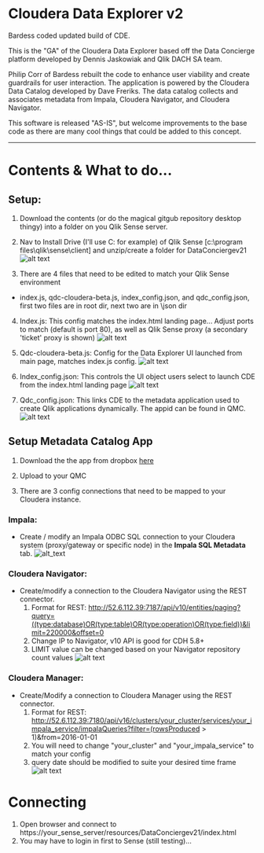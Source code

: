 # Cloudera Data Explorer v2
Bardess coded updated build of CDE.

This is the "GA" of the Cloudera Data Explorer based off the Data Concierge platform developed by Dennis Jaskowiak and Qlik DACH SA team.

Philip Corr of Bardess rebuilt the code to enhance user viability and create guardrails for user interaction. The application is powered by the Cloudera Data Catalog developed by Dave Freriks. The data catalog collects and associates metadata from Impala, Cloudera Navigator, and Cloudera Navigator.

This software is released "AS-IS", but welcome improvements to the base code as there are many cool things that could be added to this concept.

------------------------------------------------------------------------------------------

# Contents & What to do...

## Setup: 

1. Download the contents (or do the magical gitgub repository desktop thingy) into a folder on you Qlik Sense server.

2. Nav to Install Drive (I'll use C: for example) of Qlik Sense [c:\program files\qlik\sense\client] and unzip/create a folder for DataConciergev21
![alt text](https://github.com/Qlik-PE/ClouderaDataExplorer_v2/blob/master/img/install%20directory%20CDE.png "Install Image1")

3. There are 4 files that need to be edited to match your Qlik Sense environment  
  * index.js, qdc-cloudera-beta.js, index_config.json, and qdc_config.json, first two files are in root dir, next two are in \json dir  
4. Index.js: This config matches the index.html landing page... Adjust ports to match (default is port 80), as well as Qlik Sense proxy (a secondary 'ticket' proxy is shown)
![alt text](https://github.com/Qlik-PE/ClouderaDataExplorer_v2/blob/master/img/indexjs.png "Index.js")

5. Qdc-cloudera-beta.js: Config for the Data Explorer UI launched from main page, matches index.js config.
![alt text](https://github.com/Qlik-PE/ClouderaDataExplorer_v2/blob/master/img/qdc_cloudera.png "qdc-cloudera-beta.js")

6. Index_config.json: This controls the UI object users select to launch CDE from the index.html landing page
![alt text](https://github.com/Qlik-PE/ClouderaDataExplorer_v2/blob/master/img/index_config.png "index_config.js")

7. Qdc_config.json:  This links CDE to the metadata application used to create Qlik applications dynamically. The appid can be found in QMC.  
![alt text](https://github.com/Qlik-PE/ClouderaDataExplorer_v2/blob/master/img/qdc_config.png "qdc_config.js")

## Setup Metadata Catalog App

1. Download the the app from dropbox [here](https://www.dropbox.com/s/d4h8lm1ig1u8xy1/Cloudera%20Data%20Catalog.qvf?dl=0) 

2. Upload to your QMC

3. There are 3 config connections that need to be mapped to your Cloudera instance.

### Impala:
- Create / modify an Impala ODBC SQL connection to your Cloudera system (proxy/gateway or specific node) in the **Impala SQL Metadata** tab.
![alt_text](https://github.com/Qlik-PE/ClouderaDataExplorer_v2/blob/master/img/impala_connect.png "impala connect")

### Cloudera Navigator:
- Create/modify a connection to the Cloudera Navigator using the REST connector.
  1. Format for REST: http://52.6.112.39:7187/api/v10/entities/paging?query=((type:database)OR(type:table)OR(type:operation)OR(type:field))&limit=220000&offset=0
  2. Change IP to Navigator, v10 API is good for CDH 5.8+
  3. LIMIT value can be changed based on your Navigator repository count values
  ![alt text](https://github.com/Qlik-PE/ClouderaDataExplorer_v2/blob/master/img/navigator_setup.png "navigator setup")

### Cloudera Manager:
- Create/Modify a connection to Cloudera Manager using the REST connector.
  1. Format for REST: http://52.6.112.39:7180/api/v16/clusters/your_cluster/services/your_impala_service/impalaQueries?filter=(rowsProduced > 1)&from=2016-01-01
  2. You will need to change "your_cluster" and "your_impala_service" to match your config
  3. query date should be modified to suite your desired time frame
 ![alt text](https://github.com/Qlik-PE/ClouderaDataExplorer_v2/blob/master/img/manager_setup.png "manager_setup")

# Connecting
1. Open browser and connect to https://your_sense_server/resources/DataConciergev21/index.html
2. You may have to login in first to Sense (still testing)...
